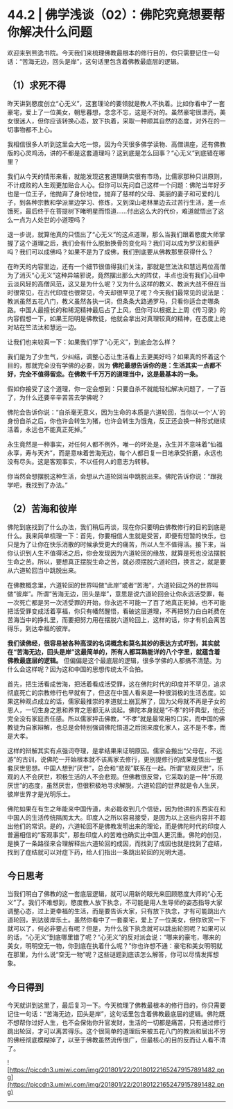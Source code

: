 # 44.2 | 佛学浅谈（02）：佛陀究竟想要帮你解决什么问题

欢迎来到熊逸书院。今天我们来梳理佛教最根本的修行目的，你只需要记住一句话：“苦海无边，回头是岸”，这句话里包含着佛教最底层的逻辑。

## （1）求死不得

昨天讲到愍度创立“心无义”，这套理论的要领就是教人不执着。比如你看中了一套豪宅，爱上了一位美女，朝思暮想，念念不忘，这是不对的。虽然豪宅很漂亮，美女很迷人，但你应该转换心态，放下执着，采取一种顺其自然的态度，对外在的一切事物都不上心。

我相信很多人听到这里会大吃一惊，因为今天很多佛学读物、高僧讲座，还有佛教版的心灵鸡汤，讲的不都是这套道理吗？这到底是怎么回事？“心无义”到底错在哪里？

我们从今天的情形来看，就能发现这套道理确实很有市场，比儒家那种只讲原则，不计成败的人生观更加贴合人心。但你可以先问自己这样一个问题：佛陀当年好歹也是一位王子，他抛弃了身份地位，抛弃了慈祥的父母、美丽的妻子和可爱的儿子，到各种宗教和学派里边学习、修炼，又到深山老林里边去过苦行生活，差一点饿死，最后终于在菩提树下睹明星而悟道……付出这么大的代价，难道就悟出了这么一点为人处世的小道理吗？

退一步说，就算他真的只悟出了“心无义”的这点道理，那么当我们跟着愍度大师掌握了这个道理之后，我们会有什么脱胎换骨的变化吗？我们可以成为罗汉和菩萨吗？我们可以成佛吗？如果不是为了成佛，我们到底要从佛教那里获得什么？

在昨天的内容里边，还有一个细节很值得我们关注，那就是竺法汰和慧远两位高僧为了消灭“心无义”这种异端邪说，竟然摆出那么大的阵仗，半点也没有我们心目中云淡风轻的高僧风范，这又是为什么呢？又为什么这样的教义、教派大战不但在当时很常见，在古代印度也很常见，今天却很罕见了呢？今天我们最常见的说法是：教派虽然五花八门，教义虽然各执一词，但条条大路通罗马，只看你适合走哪条路。中国人最擅长的和稀泥精神最后占了上风，但你可以根据上上周《传习录》的内容假想一下，如果王阳明是佛教徒，他就会拿出对真理较真的精神，在态度上绝对站在竺法汰和慧远一边。

让我们也来较真一下：如果我们学了“心无义”，到底会怎么样？

我们是为了少生气，少纠结，调整心态让生活看上去更美好吗？如果真的怀着这个目的，那就完全没有学佛的必要，因为 **佛陀最想告诉你的是：生活其实一点都不好，完全不值得留恋。在佛教千千万万的道理当中，这是最基本的一条。**

假如你接受了这个道理，你一定会想到：只要自杀不就能轻松解决问题了，一了百了，为什么还要辛辛苦苦去学佛呢？

佛陀会告诉你说：“自杀毫无意义，因为生命的本质是六道轮回，当你以一个‘人’的身份自杀之后，你也许会转生为猪，也许会转生为饿鬼，反正还会换一种形式继续活着，永远也不能真正死掉。”

永生竟然是一种事实，对任何人都不例外，唯一的坏处是，永生并不意味着“仙福永享，寿与天齐”，而是意味着苦海无边，每个人都日复一日地承受折磨，永远也没有尽头。这是客观事实，不以任何人的意志为转移。

你当然会想摆脱这种生活，会想从六道轮回当中跳脱出来。佛陀告诉你说：“跟我学吧，我找到了办法。”

## （2）苦海和彼岸

佛陀到底找到了什么办法，我们稍后再谈，现在你只要明白佛教修行的目的到底是什么。我来简单梳理一下：首先，你要相信人生就是受苦，即便有短暂的快乐，也只是为了让你在快乐消散的时候承受更大的痛苦，所以人生不值得活。接下来，当你认识到人生不值得活之后，你会发现因为六道轮回的缘故，就算是死也没法摆脱生命之苦。所以，要想真正摆脱生命之苦，就必须摆脱六道轮回，换言之，就是要从六道轮回当中跳脱出来。

在佛教概念里，六道轮回的世界叫做“此岸”或者“苦海”，六道轮回之外的世界叫做“彼岸”。所谓“苦海无边，回头是岸”，意思是说六道轮回会让你永远活受罪，每一次死亡都是另一次活受罪的开始，你永远不可能一了百了地真正死掉，也不可能把活受罪变成活着享福，你只有幡然醒悟，看破这层道理，不再把努力白白耗费在苦海当中的挣扎里，而要把努力用在摆脱六道轮回上，这样的话，你才有机会离苦得乐，到达幸福的彼岸。

 **我们读佛经，很容易被各种高深的名词概念和莫名其妙的表达方式吓到，其实就在“苦海无边，回头是岸”这最简单的，所有人都耳熟能详的八个字里，就蕴含着佛教最底层的逻辑。** 但偏偏是这个最底层的逻辑，很多学佛的人都搞不清楚。为什么会这样呢？因为这和中国的思想传统太不合拍。

首先，把生活看成苦海，把活着看成活受罪，这在佛陀时代的印度并不罕见，追求彻底死亡的宗教修行也早就有了，但这在中国人看来是一种很消极的生活态度。如果这种观点成立的话，儒家最推崇的孝道就土崩瓦解了，因为父母就不再是子女的恩人，一切生身之恩和养育之恩都无从谈起。佛陀本身就是“不孝”的坏典型，他还完全没有家庭责任感。所以儒家抨击佛教，“不孝”就是最常用的口实，而中国的佛教徒为自家辩解，也总是会特别强调佛陀悟道之后回来度化家人，这不是不孝，而是大孝。

这样的辩解其实有点强词夺理，是拿结果来证明原因。儒家会搬出“父母在，不远游”的古训，说佛陀一开始根本就不该离家去修行，更别提修行的成果是悟出一整套厌世思想。中国人想到“厌世”，总会和“悲观”联系在一起。所谓“悲观厌世”，乐观的人不会厌世，积极生活的人不会悲观。但佛教很反常，它采取的是一种“乐观厌世”的态度，虽然厌世，但很积极地寻求解脱，六道轮回的世界就是令人生厌，彼岸世界才是光明乐土。

佛陀如果在有生之年能来中国传道，未必能收到几个信徒，因为他讲的东西实在和中国人的生活传统隔阂太大。印度人之所以容易接受，是因为以上这些内容并不超出他们的常识。是的，六道轮回不是佛教发明出来的理论，而是佛陀时代的印度人普遍相信的“客观事实”，那些印度人的苦难也确实比中国人更沉重。佛陀的创见，是换了一条路径来合理解释出六道轮回的成因，而找到了成因也就是找到了症结，找到了症结就可以对症下药，给人们指出一条跳出轮回的光明大道。

## 今日思考

当我们明白了佛教的这一套底层逻辑，就可以用新的眼光来回顾愍度大师的“心无义”了。我们不难想到，愍度教人放下执念，不可能是用人生导师的姿态指导大家调整心态，过上更幸福的生活，而是要告诉大家，只有放下执念，才有可能跳出六道轮回，到达彼岸乐土。虽然你看中了一套豪宅，爱上了一位美女，但你欣赏一下就可以了，何必非要占有呢？但是，为什么放下执念就可以跳出轮回呢？如果可以的话，“心无义”到底哪里错了呢？“心无义”的反对派会说：“哪来的豪宅，哪来的美女，明明空无一物，你到底在执着什么呢？”你也许想不通：豪宅和美女明明就在那里，为什么说“空无一物”呢？这些谜题到底该怎么解答，你可以尽情发挥想象。

## 今日得到

今天就讲到这里了，最后复习一下。今天梳理了佛教最根本的修行目的，你只需要记住一句话：“苦海无边，回头是岸”，这句话里包含着佛教最底层的逻辑。佛陀既不想帮你过好人生，也不会保佑你升官发财，生活的一切都是痛苦，只有通过修行跳出轮回，才可以离苦得乐。这个很简单的道理后来被五花八门的教派和层出不穷的佛经彻底模糊掉了，以至于佛教虽然流传很广，但最核心的目的反而让人看不清了。

![https://piccdn3.umiwi.com/img/201801/22/201801221652479157891482.png](https://piccdn3.umiwi.com/img/201801/22/201801221652479157891482.png)

---
